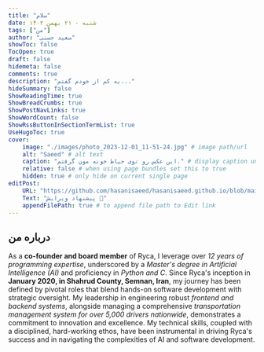 ```yaml
---
title: "سلام"
date: شنبه - ۲۱ بهمن ۱۴۰۲
tags: ["من"]
author: "سعید حسنی"
showToc: false
TocOpen: true
draft: false
hidemeta: false
comments: true
description: "یه کم از خودم گفتم..."
hideSummary: false
ShowReadingTime: true
ShowBreadCrumbs: true
ShowPostNavLinks: true
ShowWordCount: false
ShowRssButtonInSectionTermList: true
UseHugoToc: true
cover:
    image: "./images/photo_2023-12-01_11-51-24.jpg" # image path/url
    alt: "Saeed" # alt text
    caption: "این عکس رو توی حیاط خونه مون گرفتم." # display caption under cover
    relative: false # when using page bundles set this to true
    hidden: true # only hide on current single page
editPost:
    URL: "https://github.com/hasanisaeed/hasanisaeed.github.io/blob/main/content"
    Text: "پیشنهاد ویرایش 🤗"
    appendFilePath: true # to append file path to Edit link
---
```

## درباره من

As a **co-founder and board member** of Ryca, I leverage over *12 years of programming expertise*, underscored by a *Master's degree in Artificial Intelligence (AI)* and proficiency in *Python and C*. Since Ryca's inception in **January 2020, in Shahrud County, Semnan, Iran**, my journey has been defined by pivotal roles that blend hands-on software development with strategic oversight. My leadership in engineering robust *frontend and backend systems*, alongside managing a comprehensive *transportation management system for over 5,000 drivers nationwide*, demonstrates a commitment to innovation and excellence. My technical skills, coupled with a disciplined, hard-working ethos, have been instrumental in driving Ryca's success and in navigating the complexities of AI and software development.

 
